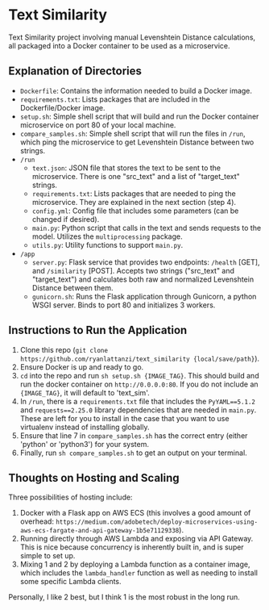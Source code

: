 # Text Similarity
Text Similarity project involving manual Levenshtein Distance calculations, all packaged into a Docker container to be used as a microservice.

## Explanation of Directories

- ```Dockerfile```: Contains the information needed to build a Docker image.
- ```requirements.txt```: Lists packages that are included in the Dockerfile/Docker image.
- ```setup.sh```: Simple shell script that will build and run the Docker container microservice on port 80 of your local machine.
- ```compare_samples.sh```: Simple shell script that will run the files in ```/run```, which ping the microservice to get Levenshtein Distance between two strings.
- ```/run```
  - ```text.json```: JSON file that stores the text to be sent to the microservice. There is one "src_text" and a list of "target_text" strings.
  - ```requirements.txt```: Lists packages that are needed to ping the microservice. They are explained in the next section (step 4).
  - ```config.yml```: Config file that includes some parameters (can be changed if desired).
  - ```main.py```: Python script that calls in the text and sends requests to the model. Utilizes the ```multiprocessing``` package.
  - ```utils.py```: Utility functions to support ```main.py```.
- ```/app```
  - ```server.py```: Flask service that provides two endpoints: ```/health``` [GET], and ```/similarity``` [POST]. Accepts two strings ("src_text" and "target_text") and calculates both raw and normalized Levenshtein Distance between them.
  - ```gunicorn.sh```: Runs the Flask application through Gunicorn, a python WSGI server. Binds to port 80 and initializes 3 workers.

## Instructions to Run the Application

1. Clone this repo (```git clone https://github.com/ryanlattanzi/text_similarity {local/save/path}```).
2. Ensure Docker is up and ready to go.
3. ```cd``` into the repo and run ```sh setup.sh {IMAGE_TAG}```. This should build and run the docker container on ```http://0.0.0.0:80```. If you do not include an ```{IMAGE_TAG}```, it will default to 'text_sim'.
4. In ```/run```, there is a ```requirements.txt``` file that includes the ```PyYAML==5.1.2``` and ```requests==2.25.0``` library dependencies that are needed in ```main.py```. These are left for you to install in the case that you want to use virtualenv instead of installing globally.
5. Ensure that line 7 in ```compare_samples.sh``` has the correct entry (either 'python' or 'python3') for your system.
6. Finally, run ```sh compare_samples.sh``` to get an output on your terminal.

## Thoughts on Hosting and Scaling

Three possibilities of hosting include:
  1. Docker with a Flask app on AWS ECS (this involves a good amount of overhead: ```https://medium.com/adobetech/deploy-microservices-using-aws-ecs-fargate-and-api-gateway-1b5e71129338```).
  2. Running directly through AWS Lambda and exposing via API Gateway. This is nice because concurrency is inherently built in, and is super simple to set up.
  3. Mixing 1 and 2 by deploying a Lambda function as a container image, which includes the ```lambda_handler``` function as well as needing to install some specific Lambda clients.

Personally, I like 2 best, but I think 1 is the most robust in the long run.
